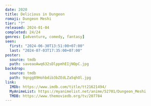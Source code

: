 ```yaml
---
date: 2020
title: Delicious in Dungeon
romaji: Dungeon Meshi
tier: "?"
released: 2024-01-04
completed: 24/24
genres: [adventure, comedy, fantasy]
seen:
  first: "2024-06-30T13:51:00+07:00"
  last: "2024-07-03T17:35:00+07:00"
poster:
  source: tmdb
  path: saveaoAwq632sDlppmhEIjNOpC.jpg
backdrop:
  source: tmdb
  path: 9qngg89Hohbdib3bZEdLZa5qhOl.jpg
link:
  IMDb: https://www.imdb.com/title/tt21621494/
  MyAnimeList: https://myanimelist.net/anime/52701/Dungeon_Meshi
  TMDB: https://www.themoviedb.org/tv/207784
---
```

